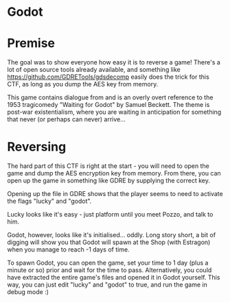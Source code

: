 Godot
============

# Premise
The goal was to show everyone how easy it is to reverse a game! There's a lot of open source tools already available, and something like https://github.com/GDRETools/gdsdecomp easily does the trick for this CTF, as long as you dump the AES key from memory.

This game contains dialogue from and is an overly overt reference to the 1953 tragicomedy "Waiting for Godot" by Samuel Beckett. The theme is post-war existentialism, where you are waiting in anticipation for something that never (or perhaps can never) arrive...

# Reversing
The hard part of this CTF is right at the start - you will need to open the game and dump the AES encryption key from memory. From there, you can open up the game in something like GDRE by supplying the correct key.

Opening up the file in GDRE shows that the player seems to need to activate the flags "lucky" and "godot".

Lucky looks like it's easy - just platform until you meet Pozzo, and talk to him.

Godot, however, looks like it's initialised... oddly. Long story short, a bit of digging will show you that Godot will spawn at the Shop (with Estragon) when you manage to reach -1 days of time.

To spawn Godot, you can open the game, set your time to 1 day (plus a minute or so) prior and wait for the time to pass. Alternatively, you could have extracted the entire game's files and opened it in Godot yourself. This way, you can just edit "lucky" and "godot" to true, and run the game in debug mode :)
